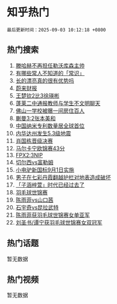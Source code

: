 # 知乎热门

`最后更新时间：2025-09-03 10:12:18 +0800`

## 热门搜索

1. [滕哈赫不再担任勒沃库森主帅](https://www.zhihu.com/search?q=%E6%BB%95%E5%93%88%E8%B5%AB%E4%B8%8D%E5%86%8D%E6%8B%85%E4%BB%BB%E5%8B%92%E6%B2%83%E5%BA%93%E6%A3%AE%E4%B8%BB%E5%B8%85)
1. [有哪些常人不知道的「常识」](https://www.zhihu.com/search?q=%E6%9C%89%E5%93%AA%E4%BA%9B%E5%B8%B8%E4%BA%BA%E4%B8%8D%E7%9F%A5%E9%81%93%E7%9A%84%E3%80%8C%E5%B8%B8%E8%AF%86%E3%80%8D)
1. [长的漂亮真的很有优势吗](https://www.zhihu.com/search?q=%E9%95%BF%E7%9A%84%E6%BC%82%E4%BA%AE%E7%9C%9F%E7%9A%84%E5%BE%88%E6%9C%89%E4%BC%98%E5%8A%BF%E5%90%97)
1. [蔚来财报](https://www.zhihu.com/search?q=%E8%94%9A%E6%9D%A5%E8%B4%A2%E6%8A%A5)
1. [王楚钦2比3徐瑛彬](https://www.zhihu.com/search?q=%E7%8E%8B%E6%A5%9A%E9%92%A62%E6%AF%943%E5%BE%90%E7%91%9B%E5%BD%AC)
1. [蓬莱二中通报教师与学生不文明聊天](https://www.zhihu.com/search?q=%E8%93%AC%E8%8E%B1%E4%BA%8C%E4%B8%AD%E9%80%9A%E6%8A%A5%E6%95%99%E5%B8%88%E4%B8%8E%E5%AD%A6%E7%94%9F%E4%B8%8D%E6%96%87%E6%98%8E%E8%81%8A%E5%A4%A9)
1. [佛山一学校被曝一间房住百人](https://www.zhihu.com/search?q=%E4%BD%9B%E5%B1%B1%E4%B8%80%E5%AD%A6%E6%A0%A1%E8%A2%AB%E6%9B%9D%E4%B8%80%E9%97%B4%E6%88%BF%E4%BD%8F%E7%99%BE%E4%BA%BA)
1. [蒯曼3:2张本美和](https://www.zhihu.com/search?q=%E8%92%AF%E6%9B%BC3%3A2%E5%BC%A0%E6%9C%AC%E7%BE%8E%E5%92%8C)
1. [中国纳米专利数量居全球首位](https://www.zhihu.com/search?q=%E4%B8%AD%E5%9B%BD%E7%BA%B3%E7%B1%B3%E4%B8%93%E5%88%A9%E6%95%B0%E9%87%8F%E5%B1%85%E5%85%A8%E7%90%83%E9%A6%96%E4%BD%8D)
1. [内华达州发生5.3级地震](https://www.zhihu.com/search?q=%E5%86%85%E5%8D%8E%E8%BE%BE%E5%B7%9E%E5%8F%91%E7%94%9F5.3%E7%BA%A7%E5%9C%B0%E9%9C%87)
1. [肖国栋晋级决赛](https://www.zhihu.com/search?q=%E8%82%96%E5%9B%BD%E6%A0%8B%E6%99%8B%E7%BA%A7%E5%86%B3%E8%B5%9B)
1. [马尔卡宁欧锦赛43分](https://www.zhihu.com/search?q=%E9%A9%AC%E5%B0%94%E5%8D%A1%E5%AE%81%E6%AC%A7%E9%94%A6%E8%B5%9B43%E5%88%86)
1. [FPX2:3NIP](https://www.zhihu.com/search?q=FPX2%3A3NIP)
1. [切尔西vs富勒姆](https://www.zhihu.com/search?q=%E5%88%87%E5%B0%94%E8%A5%BFvs%E5%AF%8C%E5%8B%92%E5%A7%86)
1. [小电驴新国标9月1日实施](https://www.zhihu.com/search?q=%E5%B0%8F%E7%94%B5%E9%A9%B4%E6%96%B0%E5%9B%BD%E6%A0%879%E6%9C%881%E6%97%A5%E5%AE%9E%E6%96%BD)
1. [男子在七彩丹霞翻越护栏对地表造成破坏](https://www.zhihu.com/search?q=%E7%94%B7%E5%AD%90%E5%9C%A8%E4%B8%83%E5%BD%A9%E4%B8%B9%E9%9C%9E%E7%BF%BB%E8%B6%8A%E6%8A%A4%E6%A0%8F%E5%AF%B9%E5%9C%B0%E8%A1%A8%E9%80%A0%E6%88%90%E7%A0%B4%E5%9D%8F)
1. [「子涵梓萱」时代已经过去了](https://www.zhihu.com/search?q=%E3%80%8C%E5%AD%90%E6%B6%B5%E6%A2%93%E8%90%B1%E3%80%8D%E6%97%B6%E4%BB%A3%E5%B7%B2%E7%BB%8F%E8%BF%87%E5%8E%BB%E4%BA%86)
1. [羽毛球世锦赛](https://www.zhihu.com/search?q=%E7%BE%BD%E6%AF%9B%E7%90%83%E4%B8%96%E9%94%A6%E8%B5%9B)
1. [陈雨菲vs山口茜](https://www.zhihu.com/search?q=%E9%99%88%E9%9B%A8%E8%8F%B2vs%E5%B1%B1%E5%8F%A3%E8%8C%9C)
1. [石宇奇vs昆拉武特](https://www.zhihu.com/search?q=%E7%9F%B3%E5%AE%87%E5%A5%87vs%E6%98%86%E6%8B%89%E6%AD%A6%E7%89%B9)
1. [陈雨菲获羽毛球世锦赛女单亚军](https://www.zhihu.com/search?q=%E9%99%88%E9%9B%A8%E8%8F%B2%E8%8E%B7%E7%BE%BD%E6%AF%9B%E7%90%83%E4%B8%96%E9%94%A6%E8%B5%9B%E5%A5%B3%E5%8D%95%E4%BA%9A%E5%86%9B)
1. [刘圣书/谭宁获羽毛球世锦赛女双冠军](https://www.zhihu.com/search?q=%E5%88%98%E5%9C%A3%E4%B9%A6/%E8%B0%AD%E5%AE%81%E8%8E%B7%E7%BE%BD%E6%AF%9B%E7%90%83%E4%B8%96%E9%94%A6%E8%B5%9B%E5%A5%B3%E5%8F%8C%E5%86%A0%E5%86%9B)

## 热门话题

暂无数据

## 热门视频

暂无数据